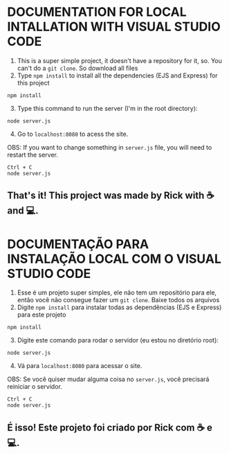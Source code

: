 <h1>DOCUMENTATION FOR LOCAL INTALLATION WITH VISUAL STUDIO CODE</h1>


1. This is a super simple project, it doesn't have a repository for it, so. You can't do a `git clone`. So download all files
2. Type `npm install` to install all the dependencies (EJS and Express) for this project
```
npm install
```
3. Type this command to run the server (I'm in the root directory):
```
node server.js
```
4. Go to `localhost:8080` to acess the site.

OBS: If you want to change something in `server.js` file, you will need to restart the server.
```
Ctrl + C
node server.js
```

<h2>That's it! This project was made by Rick with ☕ and 💻.</h2>


<h1>DOCUMENTAÇÃO PARA INSTALAÇÃO LOCAL COM O VISUAL STUDIO CODE</h1>

1. Esse é um projeto super simples, ele não tem um repositório para ele, então você não consegue fazer um `git clone`. Baixe todos os arquivos
2. Digite `npm install` para instalar todas as dependências (EJS e Express) para este projeto
```
npm install
```
3. Digite este comando para rodar o servidor (eu estou no diretório root):
```
node server.js
```
4. Vá para `localhost:8080` para acessar o site.

OBS: Se você quiser mudar alguma coisa no `server.js`, você precisará reiniciar o servidor.
```
Ctrl + C
node server.js
```

<h2>É isso! Este projeto foi criado por Rick com ☕ e 💻.</h2>
